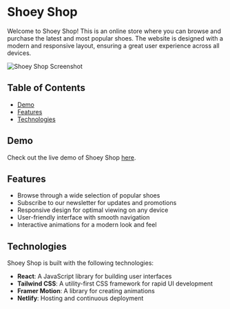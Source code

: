 # Shoey Shop

Welcome to Shoey Shop! This is an online store where you can browse and purchase the latest and most popular shoes. The website is designed with a modern and responsive layout, ensuring a great user experience across all devices.

![Shoey Shop Screenshot](https://shoeyshop.netlify.app/screenshot.png)

## Table of Contents

- [Demo](#demo)
- [Features](#features)
- [Technologies](#technologies)


## Demo

Check out the live demo of Shoey Shop [here](https://shoeyshop.netlify.app).

## Features

- Browse through a wide selection of popular shoes
- Subscribe to our newsletter for updates and promotions
- Responsive design for optimal viewing on any device
- User-friendly interface with smooth navigation
- Interactive animations for a modern look and feel

## Technologies

Shoey Shop is built with the following technologies:

- **React**: A JavaScript library for building user interfaces
- **Tailwind CSS**: A utility-first CSS framework for rapid UI development
- **Framer Motion**: A library for creating animations
- **Netlify**: Hosting and continuous deployment